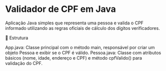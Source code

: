 # Validador de CPF em Java
Aplicação Java simples que representa uma pessoa e valida o CPF informado utilizando as regras oficiais de cálculo dos dígitos verificadores.

📁 Estrutura

App.java: Classe principal com o método main, responsável por criar um objeto Pessoa e exibir se o CPF é válido.
Pessoa.java: Classe com atributos básicos (nome, idade, endereço e CPF) e método cpfValido() para validação do CPF.
